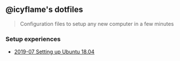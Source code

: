 ## @icyflame's dotfiles

> Configuration files to setup any new computer in a few minutes

### Setup experiences

- [2019-07 Setting up Ubuntu 18.04][1]

[1]: https://gist.github.com/icyflame/1399a7462f4c56103f8417b26875f5c5
